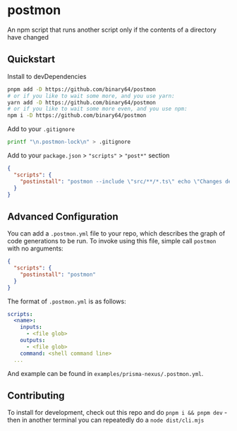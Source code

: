 # postmon

An npm script that runs another script only if the contents of a directory have changed

## Quickstart

Install to devDependencies

```bash
pnpm add -D https://github.com/binary64/postmon
# or if you like to wait some more, and you use yarn:
yarn add -D https://github.com/binary64/postmon
# or if you like to wait some more even, and you use npm:
npm i -D https://github.com/binary64/postmon
```

Add to your `.gitignore`

```bash
printf "\n.postmon-lock\n" > .gitignore
```

Add to your `package.json` > `"scripts"` > `"post*"` section

```json
{
  "scripts": {
    "postinstall": "postmon --include \"src/**/*.ts\" echo \"Changes detected in your files\""
  }
}
```

## Advanced Configuration

You can add a `.postmon.yml` file to your repo, which describes the graph of code generations to be run. To invoke using this file, simple call `postmon` with no arguments:

```json
{
  "scripts": {
    "postinstall": "postmon"
  }
}
```

The format of `.postmon.yml` is as follows:

```yml
scripts:
  <name>:
    inputs:
      - <file glob>
    outputs:
      - <file glob>
    command: <shell command line>
  ...
```

And example can be found in `examples/prisma-nexus/.postmon.yml`.


## Contributing

To install for development, check out this repo and do `pnpm i && pnpm dev` - then in another terminal you can repeatedly do a `node dist/cli.mjs`
